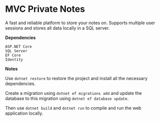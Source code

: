 # MVC Private Notes
A fast and reliable platform to store your notes on. Supports multiple user sessions and stores all data locally in a SQL server.

**Dependencies**
```
ASP.NET Core
SQL Server
EF Core
Identity
```

**Notes**

Use ```dotnet restore``` to restore the project and install all the necessary dependencies.

Create a migration using ```dotnet ef migrations add``` and update the database to this migration using ```dotnet ef database update```.

Then use ```dotnet build``` and ```dotnet run``` to compile and run the web application locally.
